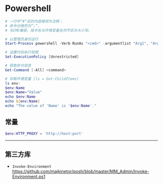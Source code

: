 # Powershell

```ps1
# 一行中“#”后的内容被视为注释；
# 命令分隔符为“;”。
# 与CMD兼容，指令名与环境变量名均不区分大小写。

# 以管理员身份运行
Start-Process powershell -Verb RunAs "<cmd>" -argumentlist "Arg1", "Arg2"

# 设置代码执行权限
Set-ExecutionPolicy [Unrestricted]

# 获取命令信息
Get-Command [-All] <command>

# 存取环境变量 [ls = Get-ChildItems]
ls env:
$env:Name
$env:Name="Value"
echo $env:Name
echo ${env:Name}
echo "The value of 'Name' is '$env:Name'."
```

## 常量

```ps1
$env:HTTP_PROXY = 'http://host:port'
```

---

## 第三方库

- `Invoke-Environment` <https://github.com/majkinetor/posh/blob/master/MM_Admin/Invoke-Environment.ps1>
